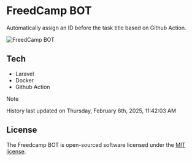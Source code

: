 # FreedCamp BOT

Automatically assign an ID before the task title based on Github Action.

![FreedCamp BOT](https://repository-images.githubusercontent.com/737932867/7d34798b-2680-471c-b089-a78a718d3d6a)

## Tech

- Laravel
- Docker
- Github Action

> [!NOTE]  
> History last updated on Thursday, February 6th, 2025, 11:42:03 AM

## License

The Freedcamp BOT is open-sourced software licensed under the [MIT license](https://opensource.org/licenses/MIT).
